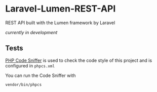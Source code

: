 # Laravel-Lumen-REST-API
REST API built with the Lumen framework by Laravel

*currently in development*

## Tests
[PHP Code Sniffer](https://github.com/squizlabs/PHP_CodeSniffer) is used to check the code style of this project and is configured in
`phpcs.xml`

You can run the Code Sniffer with
```bash
vendor/bin/phpcs
```
